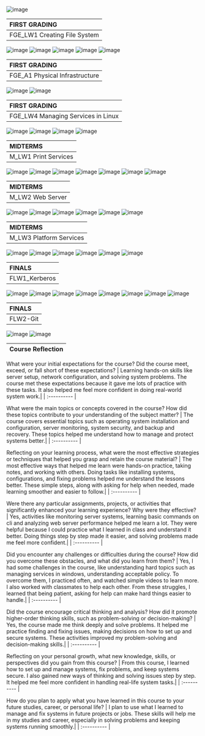   ![image](https://github.com/user-attachments/assets/f3f0648c-515e-46b4-83e5-8f9a41a41205)

  | FIRST GRADING  |
  | :---------- |
  |  FGE_LW1 Creating File System |
  
  ![image](https://github.com/user-attachments/assets/295e7d98-abad-40de-b818-c03f470593c3)
  ![image](https://github.com/user-attachments/assets/a8b03b31-f118-453d-8e0c-df3cd6c4a92d)
  ![image](https://github.com/user-attachments/assets/13d36417-19c4-4eac-9e4e-bf56b4c9da22)
  ![image](https://github.com/user-attachments/assets/137dac31-876e-4a3c-8a8b-22febf48dab5)
  ![image](https://github.com/user-attachments/assets/6fe77904-3d4d-4a10-b1f9-9701e25b147b)
  
  | FIRST GRADING  |
  | :---------- |
  |  FGE_A1 Physical Infrastructure |
  
  ![image](https://github.com/user-attachments/assets/cf0e66cb-e002-47d6-8857-bbd63a808e62)
  ![image](https://github.com/user-attachments/assets/03300fb1-79b5-48fa-9dcf-6cf4f202984a)

  | FIRST GRADING  |
  | :---------- |
  | FGE_LW4 Managing Services in Linux |
  
  ![image](https://github.com/user-attachments/assets/b4b90693-a87a-4706-b832-a94549e5031d)
  ![image](https://github.com/user-attachments/assets/04befd58-0480-43aa-9baf-81b7ca3b4dc7)
  ![image](https://github.com/user-attachments/assets/dca31448-9e77-4da6-9c4b-171edb7e614c)
  ![image](https://github.com/user-attachments/assets/6118723b-64ec-4292-a99c-12b738f16104)

  | MIDTERMS |  
  | :---------- |
  | M_LW1 Print Services |
  
  ![image](https://github.com/user-attachments/assets/003b327e-c5a8-4af9-9191-04beee2c9703)
  ![image](https://github.com/user-attachments/assets/8289fee5-7ab0-4e53-a382-86290c4853e4)
  ![image](https://github.com/user-attachments/assets/d7adbe2a-879f-495c-ba13-72e1999f6bcb)
  ![image](https://github.com/user-attachments/assets/aa7a43e2-44b2-46c1-9157-d6c9192c4685)
  ![image](https://github.com/user-attachments/assets/1a260aec-38f8-473c-bed6-54ce09f10092)
  ![image](https://github.com/user-attachments/assets/1f8c0bb4-9b5e-4f2b-a964-f928dedbdc9e)
  ![image](https://github.com/user-attachments/assets/48c6c55e-5861-4605-b28e-9d78744708c5)

  | MIDTERMS |  
  | :---------- |
  | M_LW2 Web Server  |
  
  ![image](https://github.com/user-attachments/assets/88fa68f5-4de9-4f28-8968-7bfb9f102f0b)
  ![image](https://github.com/user-attachments/assets/a15252c1-fb74-4da4-a0f2-32d4ca12a901)
  ![image](https://github.com/user-attachments/assets/2f65a240-931d-48ba-8d3b-7609d97739d8)
  ![image](https://github.com/user-attachments/assets/508f9c72-9f36-489d-a72d-88c032bb4a13)
  ![image](https://github.com/user-attachments/assets/c27dbab7-6807-49ce-b6c5-3b1242bafa9e)
  ![image](https://github.com/user-attachments/assets/19dd7243-a9b8-4d86-ae99-afeea6ba44fb)

  | MIDTERMS |  
  | :---------- |
  | M_LW3 Platform Services  |
  
  ![image](https://github.com/user-attachments/assets/3c393c3f-638b-42b9-a0d8-6322ecfec13f)
  ![image](https://github.com/user-attachments/assets/6151f918-6de1-4e6c-afd6-f2f8921af5e4)
  ![image](https://github.com/user-attachments/assets/8fcabc22-2324-4d53-9a4e-f73922063605)
  ![image](https://github.com/user-attachments/assets/773833a5-9e1a-496b-abdf-e261f9ff1516)
  ![image](https://github.com/user-attachments/assets/6a842f42-1732-4231-ad14-4b0907badca4)
  ![image](https://github.com/user-attachments/assets/5b63b4fc-8d13-47b5-9058-2fb1109c8535)

  | FINALS |  
  | :---------- |
  | FLW1_Kerberos  |
  
  ![image](https://github.com/user-attachments/assets/c31513e8-a6ca-430a-b473-3e0ed950ac6c)
  ![image](https://github.com/user-attachments/assets/f2fbcc29-0377-4925-8a7c-158eafea53ac)
  ![image](https://github.com/user-attachments/assets/ca9cd99b-168a-4b4a-bf39-9e8a3c267d79)
  ![image](https://github.com/user-attachments/assets/a0057f80-93fc-4d5c-bdc1-8e9bc2896e01)
  ![image](https://github.com/user-attachments/assets/7d2dbada-c476-465f-8485-0906099cc4db)
  ![image](https://github.com/user-attachments/assets/3db7f8d0-83a7-4ab0-9006-43859b5acfdf)
  ![image](https://github.com/user-attachments/assets/424f71a3-b9d5-48e3-8a5b-397bdc9254df)
  ![image](https://github.com/user-attachments/assets/e670b13e-4183-4225-ab7e-8c3885167e98)

  | FINALS |  
  | :---------- |
  | FLW2-Git  |
  
  ![image](https://github.com/user-attachments/assets/a77be3cb-162d-4b37-ae65-314e6eb3b5ff)
  ![image](https://github.com/user-attachments/assets/ed3fd242-0152-4739-9169-4b5bb2f86d73)

| **Course Reflection** |
| :---------- |

What were your initial expectations for the course? Did the course meet,
exceed, or fall short of these expectations?
| Learning hands-on skills like server setup, network configuration, and solving system problems. The course met these expectations because it gave me lots of practice with these tasks. It also helped me feel more confident in doing real-world system work.| 
| :---------- |

What were the main topics or concepts covered in the course? How did
these topics contribute to your understanding of the subject matter?
| The course covers essential topics such as operating system installation and configuration, server monitoring, system security, and backup and recovery. These topics helped me understand how to manage and protect systems better.|
| :---------- |

Reflecting on your learning process, what were the most effective
strategies or techniques that helped you grasp and retain the course
material?
| The most effective ways that helped me learn were hands-on practice, taking notes, and working with others. Doing tasks like installing systems, configurations, and fixing problems helped me understand the lessons better. These simple steps, along with asking for help when needed, made learning smoother and easier to follow.|
| :---------- |

Were there any particular assignments, projects, or activities that
significantly enhanced your learning experience? Why were they
effective?
| Yes, activities like monitoring server systems, learning basic commands on cli and analyzing web server performance helped me learn a lot. They were helpful because I could practice what I learned in class and understand it better. Doing things step by step made it easier, and solving problems made me feel more confident.|
| :---------- |

Did you encounter any challenges or difficulties during the course? How
did you overcome these obstacles, and what did you learn from them? 
| Yes, I had some challenges in the course, like understanding hard topics such as managing services in windows, understanding acceptable policy. To overcome them, I practiced often, and watched simple videos to learn more. I also worked with classmates to help each other. From these struggles, I learned that being patient, asking for help can make hard things easier to handle.|
| :---------- |

Did the course encourage critical thinking and analysis? How did it
promote higher-order thinking skills, such as problem-solving or
decision-making?
| Yes, the course made me think deeply and solve problems. It helped me practice finding and fixing issues, making decisions on how to set up and secure systems. These activities improved my problem-solving and decision-making skills.|
| :---------- |

Reflecting on your personal growth, what new knowledge, skills, or
perspectives did you gain from this course?
| From this course, I learned how to set up and manage systems, fix problems, and keep systems secure. I also gained new ways of thinking and solving issues step by step. It helped me feel more confident in handling real-life system tasks.|
| :---------- |

How do you plan to apply what you have learned in this course to your
future studies, career, or personal life?
| I plan to use what I learned to manage and fix systems in future projects or jobs. These skills will help me in my studies and career, especially in solving problems and keeping systems running smoothly.|
| :---------- |

